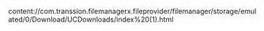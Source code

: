 
content://com.transsion.filemanagerx.fileprovider/filemanager/storage/emulated/0/Download/UCDownloads/index%20(1).html
